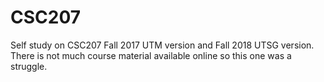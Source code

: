 # CSC207
Self study on CSC207 Fall 2017 UTM version and Fall 2018 UTSG version. There is not much course material available online so this one was a struggle.
